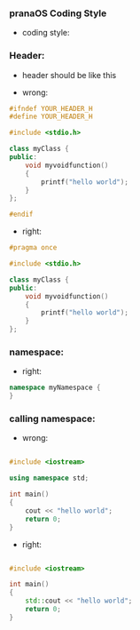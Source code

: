 ### pranaOS Coding Style

- coding style:

### Header:
- header should be like this

- wrong:
```c++
#ifndef YOUR_HEADER_H
#define YOUR_HEADER_H

#include <stdio.h>

class myClass {
public:
    void myvoidfunction()
    {
        printf("hello world");
    }
};

#endif
```

- right:
```c++
#pragma once 

#include <stdio.h>

class myClass {
public:
    void myvoidfunction()
    {
        printf("hello world");
    }
};
```

### namespace:

- right:
```c++
namespace myNamespace {
}
```

### calling namespace:

- wrong:
```c++

#include <iostream>

using namespace std;

int main()
{
    cout << "hello world";
    return 0;
}

```

- right:
```c++

#include <iostream>

int main()
{
    std::cout << "hello world";
    return 0;
}

```